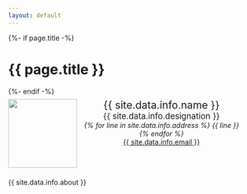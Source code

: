 ```yaml
---
layout: default
---
```


{%- if page.title -%}
  <h1 class="page-heading">{{ page.title }}</h1>
{%- endif -%}

<header style="display: flex; align-items: flex-start; margin-bottom: 1em;">
  <div style="width: 10em; height: 10em; padding: 0.5em; margin-left: 0; padding-left: 0;">
    <img style="width: 100%; height: 100%;" src="{{ site.data.info.image | relative_url }}">
  </div>
  <div style="padding: 0.5em;">
    <div style="font-size: 1.5em;">{{ site.data.info.name }}</div>
    <div style="font-size: 1.2em;">{{ site.data.info.designation }}</div>
    <address>
    {% for line in site.data.info.address %}
    {{ line }}<br/>
    {% endfor %}
    </address>
    <a href="mailto:{{ site.data.info.email }}">{{ site.data.info.email }}</a>
  </div>
</header>

<section style="text-align: justify;">
{{ site.data.info.about }}
</section>
